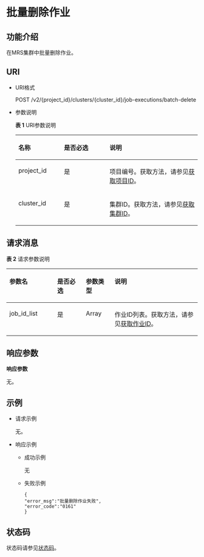 # 批量删除作业<a name="ZH-CN_TOPIC_0183401341"></a>

## 功能介绍<a name="section4408504619327"></a>

在MRS集群中批量删除作业。

## URI<a name="section10186656193217"></a>

-   URI格式

    POST /v2/\{project\_id\}/clusters/\{cluster\_id\}/job-executions/batch-delete

-   参数说明

    **表 1**  URI参数说明

    <a name="table49499141194754"></a>
    <table><thead align="left"><tr id="zh-cn_topic_0176713997_row33700024194754"><th class="cellrowborder" valign="top" width="25%" id="mcps1.2.4.1.1"><p id="zh-cn_topic_0176713997_p16571835194812"><a name="zh-cn_topic_0176713997_p16571835194812"></a><a name="zh-cn_topic_0176713997_p16571835194812"></a>名称</p>
    </th>
    <th class="cellrowborder" valign="top" width="25%" id="mcps1.2.4.1.2"><p id="zh-cn_topic_0176713997_p141410194812"><a name="zh-cn_topic_0176713997_p141410194812"></a><a name="zh-cn_topic_0176713997_p141410194812"></a>是否必选</p>
    </th>
    <th class="cellrowborder" valign="top" width="50%" id="mcps1.2.4.1.3"><p id="zh-cn_topic_0176713997_p11454278194812"><a name="zh-cn_topic_0176713997_p11454278194812"></a><a name="zh-cn_topic_0176713997_p11454278194812"></a>说明</p>
    </th>
    </tr>
    </thead>
    <tbody><tr id="zh-cn_topic_0176713997_row39786771142917"><td class="cellrowborder" valign="top" width="25%" headers="mcps1.2.4.1.1 "><p id="zh-cn_topic_0176713997_p1503055142917"><a name="zh-cn_topic_0176713997_p1503055142917"></a><a name="zh-cn_topic_0176713997_p1503055142917"></a>project_id</p>
    </td>
    <td class="cellrowborder" valign="top" width="25%" headers="mcps1.2.4.1.2 "><p id="zh-cn_topic_0176713997_p54638598142917"><a name="zh-cn_topic_0176713997_p54638598142917"></a><a name="zh-cn_topic_0176713997_p54638598142917"></a>是</p>
    </td>
    <td class="cellrowborder" valign="top" width="50%" headers="mcps1.2.4.1.3 "><p id="zh-cn_topic_0176713997_p63650338142917"><a name="zh-cn_topic_0176713997_p63650338142917"></a><a name="zh-cn_topic_0176713997_p63650338142917"></a>项目编号。获取方法，请参见<a href="获取项目ID.md">获取项目ID</a>。</p>
    </td>
    </tr>
    <tr id="zh-cn_topic_0176713997_row3457216201210"><td class="cellrowborder" valign="top" width="25%" headers="mcps1.2.4.1.1 "><p id="zh-cn_topic_0176713997_p194589160122"><a name="zh-cn_topic_0176713997_p194589160122"></a><a name="zh-cn_topic_0176713997_p194589160122"></a>cluster_id</p>
    </td>
    <td class="cellrowborder" valign="top" width="25%" headers="mcps1.2.4.1.2 "><p id="zh-cn_topic_0176713997_p045813165125"><a name="zh-cn_topic_0176713997_p045813165125"></a><a name="zh-cn_topic_0176713997_p045813165125"></a>是</p>
    </td>
    <td class="cellrowborder" valign="top" width="50%" headers="mcps1.2.4.1.3 "><p id="zh-cn_topic_0176713997_p1845891641218"><a name="zh-cn_topic_0176713997_p1845891641218"></a><a name="zh-cn_topic_0176713997_p1845891641218"></a>集群ID。获取方法，请参见<a href="获取MRS集群信息.md#section177891315153619">获取集群ID</a>。</p>
    </td>
    </tr>
    </tbody>
    </table>


## 请求消息<a name="section673761354213"></a>

**表 2**  请求参数说明

<a name="table46210785193317"></a>
<table><thead align="left"><tr id="row34262165193317"><th class="cellrowborder" valign="top" width="25%" id="mcps1.2.5.1.1"><p id="p12621391193317"><a name="p12621391193317"></a><a name="p12621391193317"></a>参数名</p>
</th>
<th class="cellrowborder" valign="top" width="15%" id="mcps1.2.5.1.2"><p id="p15699711193317"><a name="p15699711193317"></a><a name="p15699711193317"></a>是否必选</p>
</th>
<th class="cellrowborder" valign="top" width="15%" id="mcps1.2.5.1.3"><p id="p562413019313"><a name="p562413019313"></a><a name="p562413019313"></a>参数类型</p>
</th>
<th class="cellrowborder" valign="top" width="45%" id="mcps1.2.5.1.4"><p id="p63717051193317"><a name="p63717051193317"></a><a name="p63717051193317"></a>说明</p>
</th>
</tr>
</thead>
<tbody><tr id="row36582554193317"><td class="cellrowborder" valign="top" width="25%" headers="mcps1.2.5.1.1 "><p id="p2182648173014"><a name="p2182648173014"></a><a name="p2182648173014"></a>job_id_list</p>
</td>
<td class="cellrowborder" valign="top" width="15%" headers="mcps1.2.5.1.2 "><p id="p2181448193015"><a name="p2181448193015"></a><a name="p2181448193015"></a>是</p>
</td>
<td class="cellrowborder" valign="top" width="15%" headers="mcps1.2.5.1.3 "><p id="p3180194813304"><a name="p3180194813304"></a><a name="p3180194813304"></a>Array</p>
</td>
<td class="cellrowborder" valign="top" width="45%" headers="mcps1.2.5.1.4 "><p id="p151790482306"><a name="p151790482306"></a><a name="p151790482306"></a>作业ID列表。获取方法，请参见<a href="获取MRS集群信息.md#section247234143612">获取作业ID</a>。</p>
</td>
</tr>
</tbody>
</table>

## 响应参数<a name="section775516131425"></a>

**响应参数**

无。

## 示例<a name="section1210015461189"></a>

-   请求示例

    无。

-   响应示例
    -   成功示例

        无

    -   失败示例

        ```
        {
        "error_msg":"批量删除作业失败",
        "error_code":"0161"
        }
        ```



## 状态码<a name="section4391766619434"></a>

状态码请参见[状态码](状态码.md)。

